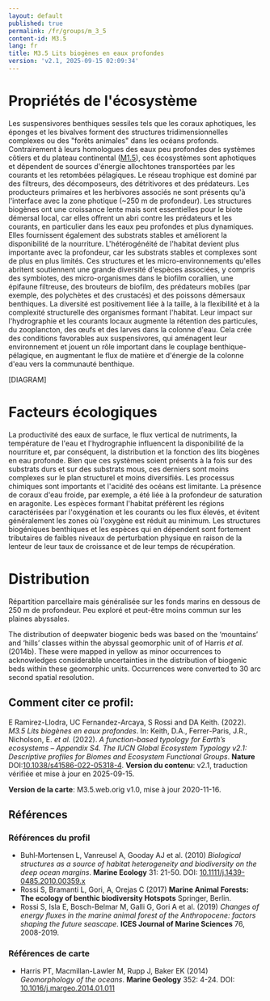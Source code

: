 ```yaml
---
layout: default
published: true
permalink: /fr/groups/m_3_5
content-id: M3.5
lang: fr
title: M3.5 Lits biogènes en eaux profondes
version: 'v2.1, 2025-09-15 02:09:34'
---
```




# Propriétés de l'écosystème
 
Les suspensivores benthiques sessiles tels que les coraux aphotiques,
les éponges et les bivalves forment des structures tridimensionnelles
complexes ou des \"forêts animales\" dans les océans profonds.
Contrairement à leurs homologues des eaux peu profondes des systèmes
côtiers et du plateau continental ([M1.5](/explore/groups/M1.5)), ces écosystèmes sont
aphotiques et dépendent de sources d\'énergie allochtones transportées
par les courants et les retombées pélagiques. Le réseau trophique est
dominé par des filtreurs, des décomposeurs, des détritivores et des
prédateurs. Les producteurs primaires et les herbivores associés ne sont
présents qu\'à l\'interface avec la zone photique (\~250 m de
profondeur). Les structures biogènes ont une croissance lente mais sont
essentielles pour le biote démersal local, car elles offrent un abri
contre les prédateurs et les courants, en particulier dans les eaux peu
profondes et plus dynamiques. Elles fournissent également des substrats
stables et améliorent la disponibilité de la nourriture.
L\'hétérogénéité de l\'habitat devient plus importante avec la
profondeur, car les substrats stables et complexes sont de plus en plus
limités. Ces structures et les micro-environnements qu\'elles abritent
soutiennent une grande diversité d\'espèces associées, y compris des
symbiotes, des micro-organismes dans le biofilm corallien, une épifaune
filtreuse, des brouteurs de biofilm, des prédateurs mobiles (par
exemple, des polychètes et des crustacés) et des poissons démersaux
benthiques. La diversité est positivement liée à la taille, à la
flexibilité et à la complexité structurelle des organismes formant
l\'habitat. Leur impact sur l\'hydrographie et les courants locaux
augmente la rétention des particules, du zooplancton, des œufs et des
larves dans la colonne d\'eau. Cela crée des conditions favorables aux
suspensivores, qui aménagent leur environnement et jouent un rôle
important dans le couplage benthique-pélagique, en augmentant le flux de
matière et d\'énergie de la colonne d\'eau vers la communauté benthique.

[DIAGRAM]

# Facteurs écologiques
 
La productivité des eaux de surface, le flux vertical de nutriments, la
température de l\'eau et l\'hydrographie influencent la disponibilité de
la nourriture et, par conséquent, la distribution et la fonction des
lits biogènes en eau profonde. Bien que ces systèmes soient présents à
la fois sur des substrats durs et sur des substrats mous, ces derniers
sont moins complexes sur le plan structurel et moins diversifiés. Les
processus chimiques sont importants et l\'acidité des océans est
limitante. La présence de coraux d\'eau froide, par exemple, a été liée
à la profondeur de saturation en aragonite. Les espèces formant
l\'habitat préfèrent les régions caractérisées par l\'oxygénation et les
courants ou les flux élevés, et évitent généralement les zones où
l\'oxygène est réduit au minimum. Les structures biogéniques benthiques
et les espèces qui en dépendent sont fortement tributaires de faibles
niveaux de perturbation physique en raison de la lenteur de leur taux de
croissance et de leur temps de récupération.
 
# Distribution
 
Répartition parcellaire mais généralisée sur les fonds marins en dessous
de 250 m de profondeur. Peu exploré et peut-être moins commun sur les
plaines abyssales.

The distribution of deepwater biogenic beds was based on the ‘mountains’ and ‘hills’ classes within the abyssal geomorphic unit of of Harris _et al._ (2014b). These were mapped in yellow as minor occurrences to acknowledges considerable uncertainties in the distribution of biogenic beds within these geomorphic units. Occurrences were converted to 30 arc second spatial resolution.

## Comment citer ce profil:

E Ramirez-Llodra, UC Fernandez-Arcaya, S Rossi and DA Keith. (2022). *M3.5 Lits biogènes en eaux profondes*. In: Keith, D.A., Ferrer-Paris, J.R., Nicholson, E. *et al.* (2022). *A function-based typology for Earth’s ecosystems – Appendix S4. The IUCN Global Ecosystem Typology v2.1: Descriptive profiles for Biomes and Ecosystem Functional Groups*. **Nature** DOI:[10.1038/s41586-022-05318-4](https://doi.org/10.1038/s41586-022-05318-4).
**Version du contenu**: v2.1, traduction vérifiée et mise à jour en 2025-09-15.

**Version de la carte**: M3.5.web.orig v1.0, mise à jour 2020-11-16.

## Références

### Références du profil

* Buhl‐Mortensen L, Vanreusel A, Gooday AJ et al.  (2010) *Biological structures as a source of habitat heterogeneity and biodiversity on the deep ocean margins*. **Marine Ecology** 31: 21-50. DOI: [10.1111/j.1439-0485.2010.00359.x](http://doi.org/10.1111/j.1439-0485.2010.00359.x)
* Rossi S, Bramanti L, Gori, A, Orejas C  (2017) **Marine Animal Forests: The ecology of benthic biodiversity Hotspots** Springer, Berlin.
* Rossi S, Isla E, Bosch-Belmar M, Galli G, Gori A et al.  (2019) *Changes of energy fluxes in the marine animal forest of the Anthropocene: factors shaping the future seascape*. **ICES Journal of Marine Sciences** 76, 2008-2019.

### Références de carte
* Harris PT, Macmillan-Lawler M, Rupp J, Baker EK  (2014) *Geomorphology of the oceans*. **Marine Geology** 352: 4-24. DOI: [10.1016/j.margeo.2014.01.011](http://doi.org/10.1016/j.margeo.2014.01.011)

